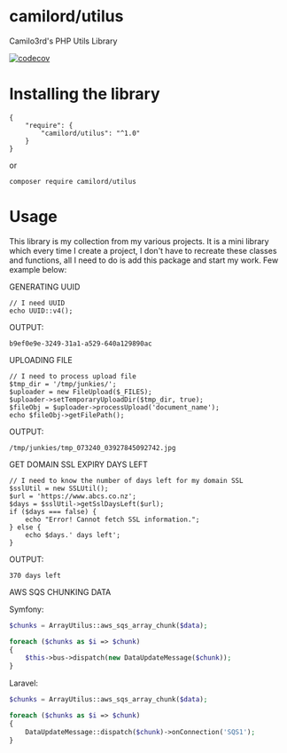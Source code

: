 # camilord/utilus
Camilo3rd's PHP Utils Library

[![codecov](https://codecov.io/gh/camilord/utilus/branch/master/graph/badge.svg)](https://codecov.io/gh/camilord/utilus)


# Installing the library
```
{
    "require": {
        "camilord/utilus": "^1.0"
    }
}
```

or 

```
composer require camilord/utilus
```

# Usage

This library is my collection from my various projects. 
It is a mini library which every time I create a project, 
I don't have to recreate these classes and functions, 
all I need to do is add this package and start my work.
Few example below:

GENERATING UUID
```$php
// I need UUID
echo UUID::v4();
```
OUTPUT:
 
``b9ef0e9e-3249-31a1-a529-640a129890ac``

UPLOADING FILE
```$php
// I need to process upload file
$tmp_dir = '/tmp/junkies/';
$uploader = new FileUpload($_FILES);
$uploader->setTemporaryUploadDir($tmp_dir, true);
$fileObj = $uploader->processUpload('document_name');
echo $fileObj->getFilePath();
```
OUTPUT: 

``/tmp/junkies/tmp_073240_03927845092742.jpg``

GET DOMAIN SSL EXPIRY DAYS LEFT
```$php
// I need to know the number of days left for my domain SSL
$sslUtil = new SSLUtil();
$url = 'https://www.abcs.co.nz';
$days = $sslUtil->getSslDaysLeft($url);
if ($days === false) {
    echo "Error! Cannot fetch SSL information.";
} else {
    echo $days.' days left';
}
```
OUTPUT: 

``370 days left``


AWS SQS CHUNKING DATA


Symfony:
```php
$chunks = ArrayUtilus::aws_sqs_array_chunk($data);

foreach ($chunks as $i => $chunk) 
{
    $this->bus->dispatch(new DataUpdateMessage($chunk));
}
```

Laravel:
```php
$chunks = ArrayUtilus::aws_sqs_array_chunk($data);

foreach ($chunks as $i => $chunk) 
{
    DataUpdateMessage::dispatch($chunk)->onConnection('SQS1');
}
```
